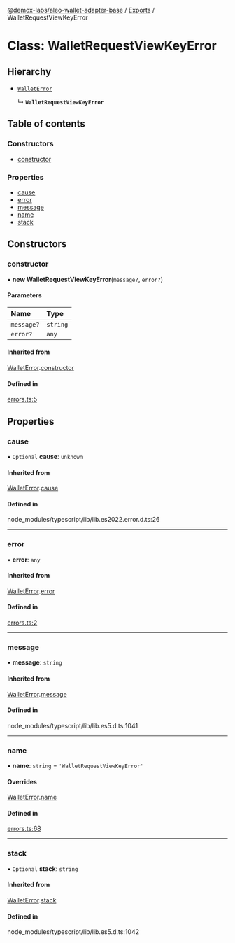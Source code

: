 [@demox-labs/aleo-wallet-adapter-base](../README.md) / [Exports](../modules.md) / WalletRequestViewKeyError

# Class: WalletRequestViewKeyError

## Hierarchy

- [`WalletError`](WalletError.md)

  ↳ **`WalletRequestViewKeyError`**

## Table of contents

### Constructors

- [constructor](WalletRequestViewKeyError.md#constructor)

### Properties

- [cause](WalletRequestViewKeyError.md#cause)
- [error](WalletRequestViewKeyError.md#error)
- [message](WalletRequestViewKeyError.md#message)
- [name](WalletRequestViewKeyError.md#name)
- [stack](WalletRequestViewKeyError.md#stack)

## Constructors

### constructor

• **new WalletRequestViewKeyError**(`message?`, `error?`)

#### Parameters

| Name | Type |
| :------ | :------ |
| `message?` | `string` |
| `error?` | `any` |

#### Inherited from

[WalletError](WalletError.md).[constructor](WalletError.md#constructor)

#### Defined in

[errors.ts:5](https://github.com/demox-labs/leo-wallet-adapter/blob/21dd6ca/packages/core/base/errors.ts#L5)

## Properties

### cause

• `Optional` **cause**: `unknown`

#### Inherited from

[WalletError](WalletError.md).[cause](WalletError.md#cause)

#### Defined in

node_modules/typescript/lib/lib.es2022.error.d.ts:26

___

### error

• **error**: `any`

#### Inherited from

[WalletError](WalletError.md).[error](WalletError.md#error)

#### Defined in

[errors.ts:2](https://github.com/demox-labs/leo-wallet-adapter/blob/21dd6ca/packages/core/base/errors.ts#L2)

___

### message

• **message**: `string`

#### Inherited from

[WalletError](WalletError.md).[message](WalletError.md#message)

#### Defined in

node_modules/typescript/lib/lib.es5.d.ts:1041

___

### name

• **name**: `string` = `'WalletRequestViewKeyError'`

#### Overrides

[WalletError](WalletError.md).[name](WalletError.md#name)

#### Defined in

[errors.ts:68](https://github.com/demox-labs/leo-wallet-adapter/blob/21dd6ca/packages/core/base/errors.ts#L68)

___

### stack

• `Optional` **stack**: `string`

#### Inherited from

[WalletError](WalletError.md).[stack](WalletError.md#stack)

#### Defined in

node_modules/typescript/lib/lib.es5.d.ts:1042

